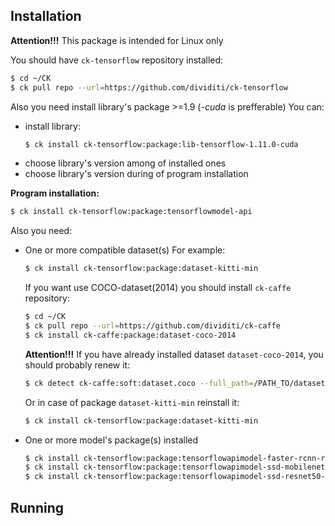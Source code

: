 ## Installation

**Attention!!!** This package is intended for Linux only

You should have `ck-tensorflow` repository installed:
```bash
$ cd ~/CK
$ ck pull repo --url=https://github.com/dividiti/ck-tensorflow
```

Also you need install library's package >=1.9 (*-cuda* is prefferable)
You can:
* install library:
  ```bash
  $ ck install ck-tensorflow:package:lib-tensorflow-1.11.0-cuda
  ```
* choose library's version among of installed ones
* choose library's version during of program installation 

**Program installation:**
```bash
$ ck install ck-tensorflow:package:tensorflowmodel-api
```

Also you need:
* One or more compatible dataset(s)
  For example:
  ```bash
  $ ck install ck-tensorflow:package:dataset-kitti-min
  ```
  If you want use COCO-dataset(2014) you should install `ck-caffe` repository:
  ```bash
  $ cd ~/CK
  $ ck pull repo --url=https://github.com/dividiti/ck-caffe
  $ ck install ck-caffe:package:dataset-coco-2014

  ```
  **Attention!!!**
  If you have already installed dataset `dataset-coco-2014`, you should probably renew it:
  ```bash
  $ ck detect ck-caffe:soft:dataset.coco --full_path=/PATH_TO/dataset-coco-2014/val2014/COCO_val2014_000000000042.jpg
  ```
  Or in case of package `dataset-kitti-min` reinstall it:
  ```bash
  $ ck install ck-tensorflow:package:dataset-kitti-min
  ```

* One or more model's package(s) installed
  ```bash
  $ ck install ck-tensorflow:package:tensorflowapimodel-faster-rcnn-resnet101-kitti
  $ ck install ck-tensorflow:package:tensorflowapimodel-ssd-mobilenet-v1-coco
  $ ck install ck-tensorflow:package:tensorflowapimodel-ssd-resnet50-v1-fpn-sbp-640x640-coco
  ```

## Running